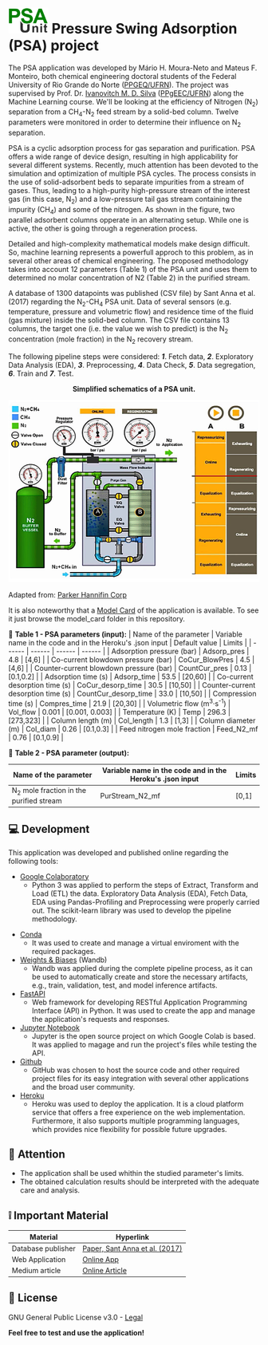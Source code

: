 # <left><img width="80" src="images/PSA_logo.png"></left> Pressure Swing Adsorption (PSA) project

The PSA application was developed by Mário H. Moura-Neto and Mateus F. Monteiro, both chemical engineering doctoral students of the Federal University of Rio Grande do Norte ([PPGEQ/UFRN](https://sigaa.ufrn.br/sigaa/public/programa/portal.jsf?id=106)). The project was supervised by Prof. Dr. [Ivanovitch M. D. Silva](https://github.com/ivanovitchm) ([PPgEEC/UFRN](https://sigaa.ufrn.br/sigaa/public/programa/portal.jsf?id=103)) along the Machine Learning course.
We'll be looking at the efficiency of Nitrogen (N<sub>2</sub>) separation from a CH<sub>4</sub>-N<sub>2</sub> feed stream by a solid-bed column. Twelve parameters were monitored in order to determine their influence on N<sub>2</sub> separation.

PSA is a cyclic adsorption process for gas separation and purification. PSA offers a wide range of device design, resulting in high applicability for several different systems. Recently, much attention has been devoted to the simulation and optimization of multiple PSA cycles. The process consists in the use of solid-adsorbent beds to separate impurities from a stream of gases. Thus, leading to a high-purity high-pressure stream of the interest gas (in this case, N<sub>2</sub>) and a low-pressure tail gas stream containing the impurity (CH<sub>4</sub>) and some of the nitrogen. As shown in the figure, two parallel adsorbent columns opperate in an alternating setup. While one is active, the other is going through a regeneration process.

Detailed and high-complexity mathematical models make design difficult. So, machine learning represents a powerfull approch to this problem, as in several other areas of chemical engineering. The proposed methodology takes into account 12 parameters (Table 1) of the PSA unit and uses them to determined no molar concentration of N2 (Table 2) in the purified stream.

A database of 1300 datapoints was published (CSV file) by Sant Anna et al. (2017) regarding the N<sub>2</sub>-CH<sub>4</sub> PSA unit. Data of several sensors (e.g. temperature, pressure and volumetric flow) and residence time of the fluid (gas mixture) inside the solid-bed column. The CSV file contains 13 columns, the target one (i.e. the value we wish to predict) is the N<sub>2</sub> concentration (mole fraction) in the N<sub>2</sub> recovery stream.

The following pipeline steps were considered: _**1**_. Fetch data, _**2**_. Exploratory Data Analysis (EDA), _**3**_. Preprocessing, _**4**_. Data Check, _**5**_. Data segregation, _**6**_. Train and _**7**_. Test.

<p align="center"><strong> Simplified schematics of a PSA unit. </strong></p>
<p align="center"> <img width="600" src="images/PSA_unit.png"> </p>

Adapted from: [Parker Hannifin Corp](https://www.parker.com)

It is also noteworthy that a [Model Card](https://github.com/nupeg/PSAUnit_MachileLearning/blob/main/model_card/model_card.pdf) of the application is available. To see it just browse the model_card folder in this repository.

:small_blue_diamond: **Table 1 - PSA parameters (input):**
| Name of the parameter | Variable name in the code and in the Heroku's .json input | Default value | Limits | 
| ------ | ------ | ------ | ------ |
| Adsorption pressure (bar) | Adsorp_pres | 4.8 | [4,6] | 
| Co-current blowdown pressure (bar) | CoCur_BlowPres | 4.5 | [4,6] | 
| Counter-current blowdown pressure (bar) | CountCur_pres | 0.13 | [0.1,0.2] | 
| Adsorption time (s) | Adsorp_time | 53.5 | [20,60] | 
| Co-current desorption time (s) | CoCur_desorp_time | 30.5 | [10,50] | 
| Counter-current desorption time (s) | CountCur_desorp_time | 33.0 | [10,50] | 
| Compression time (s) | Compres_time | 21.9 | [20,30] | 
| Volumetric flow (m<sup>3</sup>·s<sup>-1</sup>) | Vol_flow | 0.001 | [0.001, 0.003] | 
| Temperature (K) | Temp | 296.3 | [273,323] | 
| Column length (m) | Col_length | 1.3 | [1,3] | 
| Column diameter (m) | Col_diam | 0.26 | [0.1,0.3] | 
| Feed nitrogen mole fraction | Feed_N2_mf | 0.76 | [0.1,0.9] | 

:small_orange_diamond: **Table 2 - PSA parameter (output):**

| Name of the parameter | Variable name in the code and in the Heroku's .json input | Limits | 
| ------ | ------ | ------ |
| N<sub>2</sub> mole fraction in the purified stream | PurStream_N2_mf | [0,1] | 

## :computer: Development

This application was developed and published online regarding the following tools:
- [Google Colaboratory](https://colab.research.google.com) 
   - Python 3 was applied to perform the steps of Extract, Transform and Load (ETL) the data. Exploratory Data Analysis (EDA), Fetch Data, EDA using Pandas-Profiling and Preprocessing were properly carried out. The scikit-learn library was used to develop the pipeline methodology.</p>
- [Conda](https://docs.conda.io/en/latest/)
   - It was used to create and manage a virtual enviroment with the required packages.
- [Weights & Biases](https://wandb.ai/site) (Wandb)
  - Wandb was applied during the complete pipeline process, as it can be used to automatically create and store the necessary artifacts, e.g., train, validation, test, and model inference artifacts.  
- [FastAPI](https://fastapi.tiangolo.com/)
   - Web framework for developing RESTful Application Programming Interface (API) in Python. It was used to create the app and manage the application's requests and responses.
- [Jupyter Notebook](https://jupyter.org/)
   - Jupyter is the open source project on which Google Colab is based. It was applied to magage and run the project's files while testing the API.
- [Github](https://github.com/)
   - GitHub was chosen to host the source code and other required project files for its easy integration with several other applications and the broad user community. 
- [Heroku](https://www.heroku.com/)
   - Heroku was used to deploy the application. It is a cloud platform service that offers a free experience on the web implementation. Furthermore, it also supports multiple programming languages, which provides nice flexibility for possible future upgrades.   


## :rotating_light: Attention
- The application shall be used whithin the studied parameter's limits.
- The obtained calculation results should be interpreted with the adequate care and analysis.   

## :grey_exclamation: Important Material

| Material | Hyperlink |
| ------ | ------ |
| Database publisher | [Paper, Sant Anna et al. (2017)](https://www.sciencedirect.com/science/article/abs/pii/S0098135417302053) |
| Web Application | [Online App](https://psa-unit.herokuapp.com) |
| Medium article | [Online Article](https://medium.com/@labsimulacao.nupeg/psa-unit-for-nitrogen-purification-machine-learning-approach-using-decission-tree-regressor-3cdba58c9697) |


## :bookmark_tabs: License

GNU General Public License v3.0 - [Legal](https://www.gnu.org/licenses/gpl-3.0.html)

**Feel free to test and use the application!**

[//]: # (If desired to use multiple references along the markdown file, the links used in the body of the note can be substituted by keywords, then the links get stripped out when the markdown processor does its job. There is no need to format nicely because it shouldn't be seen. For example:)
   [repo]: <https://github.comr>
